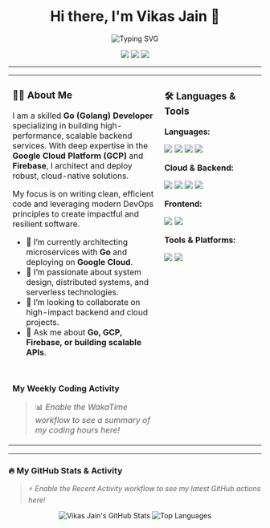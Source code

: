 <h1 align="center">
  Hi there, I'm Vikas Jain 👋
</h1>

<p align="center">
  <img src="https://readme-typing-svg.herokuapp.com?font=Fira+Code&weight=600&size=22&duration=4000&color=3399FF&center=true&vCenter=true&width=460&lines=Go+(Golang)+Developer;Cloud+&+Backend+Engineer;DevOps+Enthusiast" alt="Typing SVG" />
</p>

<p align="center">
  <a href="mailto:jainv6644@gmail.com"><img src="https://img.shields.io/badge/Gmail-D14836?style=for-the-badge&logo=gmail&logoColor=white"></a>
  <a href="https://www.linkedin.com/in/vikas-jain-69255a22a" target="_blank"><img src="https://img.shields.io/badge/LinkedIn-0077B5?style=for-the-badge&logo=linkedin&logoColor=white"></a>
  <img src="https://komarev.com/ghpvc/?username=vikasjainn&style=flat-square&color=brightgreen">
</p>

---

<table>
<tr>
<td valign="top" width="60%">

### 👨‍💻 About Me

I am a skilled **Go (Golang) Developer** specializing in building high-performance, scalable backend services. With deep expertise in the **Google Cloud Platform (GCP)** and **Firebase**, I architect and deploy robust, cloud-native solutions.

My focus is on writing clean, efficient code and leveraging modern DevOps principles to create impactful and resilient software.

- 🔭 I’m currently architecting microservices with **Go** and deploying on **Google Cloud**.
- 🌱 I’m passionate about system design, distributed systems, and serverless technologies.
- 👯 I’m looking to collaborate on high-impact backend and cloud projects.
- 💬 Ask me about **Go, GCP, Firebase, or building scalable APIs**.

<br>

**My Weekly Coding Activity**
> 📊 *Enable the WakaTime workflow to see a summary of my coding hours here!*
</td>
<td valign="top" width="40%">

### 🛠️ Languages & Tools

**Languages:**
<p>
  <img src="https://img.shields.io/badge/Go-00ADD8?style=for-the-badge&logo=go&logoColor=white">
  <img src="https://img.shields.io/badge/JavaScript-F7DF1E?style=for-the-badge&logo=javascript&logoColor=black">
  <img src="https://img.shields.io/badge/Python-3776AB?style=for-the-badge&logo=python&logoColor=white">
  <img src="https://img.shields.io/badge/C%2B%2B-00599C?style=for-the-badge&logo=c%2B%2B&logoColor=white">
</p>

**Cloud & Backend:**
<p>
  <img src="https://img.shields.io/badge/Google_Cloud-4285F4?style=for-the-badge&logo=google-cloud&logoColor=white">
  <img src="https://img.shields.io/badge/Firebase-FFCA28?style=for-the-badge&logo=firebase&logoColor=black">
  <img src="https://img.shields.io/badge/Node.js-339933?style=for-the-badge&logo=nodedotjs&logoColor=white">
  <img src="https://img.shields.io/badge/Express.js-000000?style=for-the-badge&logo=express&logoColor=white">
</p>

**Frontend:**
<p>
  <img src="https://img.shields.io/badge/React-61DAFB?style=for-the-badge&logo=react&logoColor=black">
  <img src="https://img.shields.io/badge/Next.js-000000?style=for-the-badge&logo=next.js&logoColor=white">
</p>

**Tools & Platforms:**
<p>
  <img src="https://img.shields.io/badge/Docker-2496ED?style=for-the-badge&logo=docker&logoColor=white">
  <img src="https://img.shields.io/badge/Git-F05032?style=for-the-badge&logo=git&logoColor=white">
</p>
</td>
</tr>
</table>

---

### 🔥 My GitHub Stats & Activity

> ⚡ *Enable the Recent Activity workflow to see my latest GitHub actions here!*
<p align="center">
  <img src="https://github-readme-stats.vercel.app/api?username=vikasjainn&show_icons=true&theme=dracula&border_color=8A2BE2&rank_icon=github" alt="Vikas Jain's GitHub Stats" />
  <img src="https://github-readme-stats.vercel.app/api/top-langs/?username=vikasjainn&layout=compact&theme=dracula&border_color=8A2BE2" alt="Top Languages" />
</p>
